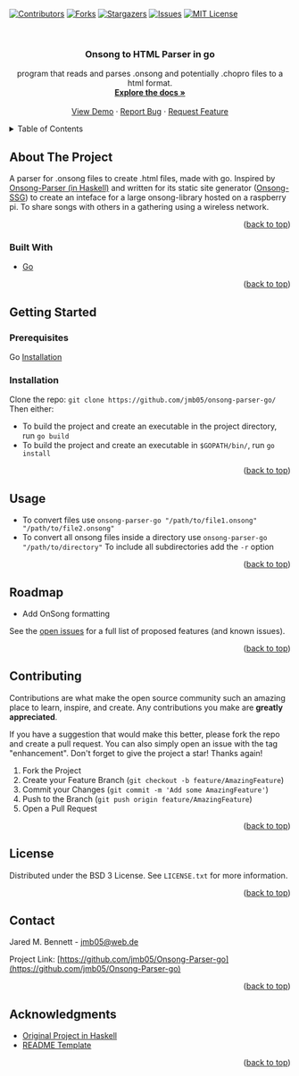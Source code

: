 <div id="top"></div>
<!--
*** Thanks for checking out the Best-README-Template. If you have a suggestion
*** that would make this better, please fork the repo and create a pull request
*** or simply open an issue with the tag "enhancement".
*** Don't forget to give the project a star!
*** Thanks again! Now go create something AMAZING! :D
-->



<!-- PROJECT SHIELDS -->
<!--
*** I'm using markdown "reference style" links for readability.
*** Reference links are enclosed in brackets [ ] instead of parentheses ( ).
*** See the bottom of this document for the declaration of the reference variables
*** for contributors-url, forks-url, etc. This is an optional, concise syntax you may use.
*** https://www.markdownguide.org/basic-syntax/#reference-style-links
-->
[![Contributors][contributors-shield]][contributors-url]
[![Forks][forks-shield]][forks-url]
[![Stargazers][stars-shield]][stars-url]
[![Issues][issues-shield]][issues-url]
[![MIT License][license-shield]][license-url]



<!-- PROJECT LOGO -->
<br />
<div align="center">
<h3 align="center">Onsong to HTML Parser in go</h3>

  <p align="center">
    program that reads and parses .onsong and potentially .chopro files to a html format. 
    <br />
    <a href="https://github.com/jmb05/Onsong-Parser-go"><strong>Explore the docs »</strong></a>
    <br />
    <br />
    <a href="https://github.com/jmb05/Onsong-Parser-go">View Demo</a>
    ·
    <a href="https://github.com/jmb05/Onsong-Parser-go/issues">Report Bug</a>
    ·
    <a href="https://github.com/jmb05/Onsong-Parser-go/issues">Request Feature</a>
  </p>
</div>



<!-- TABLE OF CONTENTS -->
<details>
  <summary>Table of Contents</summary>
  <ol>
    <li>
      <a href="#about-the-project">About The Project</a>
      <ul>
        <li><a href="#built-with">Built With</a></li>
      </ul>
    </li>
    <li>
      <a href="#getting-started">Getting Started</a>
      <ul>
        <li><a href="#prerequisites">Prerequisites</a></li>
        <li><a href="#installation">Installation</a></li>
      </ul>
    </li>
    <li><a href="#usage">Usage</a></li>
    <li><a href="#roadmap">Roadmap</a></li>
    <li><a href="#contributing">Contributing</a></li>
    <li><a href="#license">License</a></li>
    <li><a href="#contact">Contact</a></li>
    <li><a href="#acknowledgments">Acknowledgments</a></li>
  </ol>
</details>



<!-- ABOUT THE PROJECT -->
## About The Project
A parser for .onsong files to create .html files, made with go.
Inspired by [Onsong-Parser (in Haskell)](https://github.com/jmb05/Onsong-Parser) 
and written for its static site generator ([Onsong-SSG](https://github.com/josiah-bennett/Onsong-SSG))
to create an inteface for a large onsong-library hosted on a raspberry pi. To share
songs with others in a gathering using a wireless network.

<p align="right">(<a href="#top">back to top</a>)</p>



### Built With

* [Go](https://go.dev/)

<p align="right">(<a href="#top">back to top</a>)</p>



<!-- GETTING STARTED -->
## Getting Started

### Prerequisites

Go [Installation](https://go.dev/doc/install)

### Installation

Clone the repo: `git clone https://github.com/jmb05/onsong-parser-go/`
Then either:
* To build the project and create an executable in the project directory, run `go build`
* To build the project and create an executable in `$GOPATH/bin/`, run `go install`

<p align="right">(<a href="#top">back to top</a>)</p>



<!-- USAGE EXAMPLES -->
## Usage

* To convert files use `onsong-parser-go "/path/to/file1.onsong" "/path/to/file2.onsong"` 
* To convert all onsong files inside a directory use `onsong-parser-go "/path/to/directory"`
  To include all subdirectories add the `-r` option

<p align="right">(<a href="#top">back to top</a>)</p>



<!-- ROADMAP -->
## Roadmap

* Add OnSong formatting

See the [open issues](https://github.com/jmb05/Onsong-Parser-go/issues) for a full list of proposed features (and known issues).

<p align="right">(<a href="#top">back to top</a>)</p>



<!-- CONTRIBUTING -->
## Contributing

Contributions are what make the open source community such an amazing place to learn, inspire, and create. Any contributions you make are **greatly appreciated**.

If you have a suggestion that would make this better, please fork the repo and create a pull request. You can also simply open an issue with the tag "enhancement".
Don't forget to give the project a star! Thanks again!

1. Fork the Project
2. Create your Feature Branch (`git checkout -b feature/AmazingFeature`)
3. Commit your Changes (`git commit -m 'Add some AmazingFeature'`)
4. Push to the Branch (`git push origin feature/AmazingFeature`)
5. Open a Pull Request

<p align="right">(<a href="#top">back to top</a>)</p>



<!-- LICENSE -->
## License

Distributed under the BSD 3 License. See `LICENSE.txt` for more information.

<p align="right">(<a href="#top">back to top</a>)</p>



<!-- CONTACT -->
## Contact

Jared M. Bennett - jmb05@web.de

Project Link: [https://github.com/jmb05/Onsong-Parser-go](https://github.com/jmb05/Onsong-Parser-go)

<p align="right">(<a href="#top">back to top</a>)</p>



<!-- ACKNOWLEDGMENTS -->
## Acknowledgments

* [Original Project in Haskell](https://github.com/josiah-bennett/Onsong-Parser)
* [README Template](https://github.com/othneildrew/Best-README-Template)

<p align="right">(<a href="#top">back to top</a>)</p>



<!-- MARKDOWN LINKS & IMAGES -->
<!-- https://www.markdownguide.org/basic-syntax/#reference-style-links -->
[contributors-shield]: https://img.shields.io/github/contributors/jmb05/Onsong-Parser-go.svg?style=for-the-badge
[contributors-url]: https://github.com/jmb05/Onsong-Parser-go/graphs/contributors
[forks-shield]: https://img.shields.io/github/forks/jmb05/Onsong-Parser-go.svg?style=for-the-badge
[forks-url]: https://github.com/jmb05/Onsong-Parser-go/network/members
[stars-shield]: https://img.shields.io/github/stars/jmb05/Onsong-Parser-go.svg?style=for-the-badge
[stars-url]: https://github.com/jmb05/Onsong-Parser-go/stargazers
[issues-shield]: https://img.shields.io/github/issues/jmb05/Onsong-Parser-go.svg?style=for-the-badge
[issues-url]: https://github.com/jmb05/Onsong-Parser-go/issues
[license-shield]: https://img.shields.io/github/license/jmb05/Onsong-Parser-go.svg?style=for-the-badge
[license-url]: https://github.com/jmb05/Onsong-Parser-go/blob/master/LICENSE.txt

